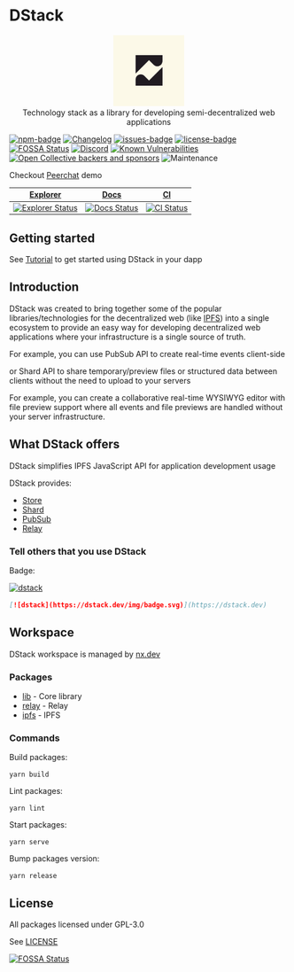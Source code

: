 # DStack

<p align="center">
  <img alt="logo" width="128" src="./static/img/logo.svg" />
  <br />
  Technology stack as a library for developing semi-decentralized web applications
</p>

[![npm-badge]][npm] [![Changelog][changelog-badge]][changelog] [![issues-badge]][issues] [![license-badge]][license]
[![FOSSA Status][fossa-badge]][fossa] [![Discord][discord-badge]][discord] [![Known Vulnerabilities](https://snyk.io/test/github/dstack-js/dstack/badge.svg)](https://snyk.io/test/github/dstack-js/dstack) [![Open Collective backers and sponsors](https://img.shields.io/opencollective/all/dstack)](https://opencollective.com/dstack) ![Maintenance](https://img.shields.io/maintenance/yes/2022)

Checkout [Peerchat](https://dstack.dev/blog/peerchat) demo

| [Explorer][explorer]                                   | [Docs][docs]                               | [CI][ci]                     |
| ------------------------------------------------------ | ------------------------------------------ | ---------------------------- |
| [![Explorer Status][explorer-badge]][explorer-deploys] | [![Docs Status][docs-badge]][docs-deploys] | [![CI Status][ci-badge]][ci] |

## Getting started

See [Tutorial](https://dstack.dev/docs/intro) to get started using DStack in your dapp

## Introduction

DStack was created to bring together some of the popular libraries/technologies for the decentralized web (like [IPFS](https://ipfs.io)) into a single ecosystem to provide an easy way for developing decentralized web applications where your infrastructure is a single source of truth.

For example, you can use PubSub API to create real-time events client-side

or Shard API to share temporary/preview files or structured data between clients without the need to upload to your servers

For example, you can create a collaborative real-time WYSIWYG editor with file preview support where all events and file previews are handled without your server infrastructure.

## What DStack offers

DStack simplifies IPFS JavaScript API for application development usage

DStack provides:

- [Store](docs/store.md)
- [Shard](docs/shard.md)
- [PubSub](docs/pubsub.md)
- [Relay](../packages/relay)

### Tell others that you use DStack

Badge:

[![dstack](https://dstack.dev/img/badge.svg)](https://dstack.dev)

```markdown
[![dstack](https://dstack.dev/img/badge.svg)](https://dstack.dev)
```

## Workspace

DStack workspace is managed by [nx.dev](https://nx.dev)

### Packages

- [lib](../packages/lib) - Core library
- [relay](../packages/relay) - Relay
- [ipfs](../packages/ipfs) - IPFS

### Commands

Build packages:

```console
yarn build
```

Lint packages:

```console
yarn lint
```

Start packages:

```console
yarn serve
```

Bump packages version:

```console
yarn release
```

[license]: https://github.com/dstack-js/dstack/blob/main/LICENSE
[license-badge]: https://img.shields.io/github/license/dstack-js/dstack
[issues]: https://github.com/dstack-js/dstack/issues
[issues-badge]: https://img.shields.io/github/issues/dstack-js/dstack
[npm]: https://www.npmjs.com/package/@dstack-js/lib
[npm-badge]: https://img.shields.io/npm/v/@dstack-js/lib
[ci]: https://github.com/dstack-js/dstack/actions/workflows/nx.yaml
[ci-badge]: https://github.com/dstack-js/dstack/actions/workflows/nx.yaml/badge.svg
[fossa-badge]: https://app.fossa.com/api/projects/git%2Bgithub.com%2Fdstack-js%2Fdstack.svg?type=shield
[fossa]: https://app.fossa.com/projects/git%2Bgithub.com%2Fdstack-js%2Fdstack
[discord-badge]: https://discordapp.com/api/guilds/890305580139446322/widget.png?style=shield
[discord]: https://discord.link/dstack
[changelog-badge]: https://img.shields.io/badge/DStack-changelog-blue
[changelog]: https://dstack.dev/changelog
[explorer]: https://explorer.dstack.dev
[explorer-badge]: https://api.netlify.com/api/v1/badges/995efbf9-cafc-4354-b597-44a13e872d34/deploy-status
[explorer-deploys]: https://app.netlify.com/sites/dstack-explorer/deploys
[docs]: https://dstack.dev
[docs-badge]: https://api.netlify.com/api/v1/badges/aa98407a-eb62-401d-a403-4ea91e55d37b/deploy-status
[docs-deploys]: https://app.netlify.com/sites/zen-kirch-ed73c4/deploys

## License

All packages licensed under GPL-3.0

See [LICENSE](../LICENSE)

[![FOSSA Status](https://app.fossa.com/api/projects/git%2Bgithub.com%2Fdstack-js%2Fdstack.svg?type=large)](https://app.fossa.com/projects/git%2Bgithub.com%2Fdstack-js%2Fdstack?ref=badge_large)
